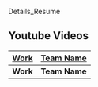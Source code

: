 Details_Resume

## Youtube Videos

   | [Work](https://youtu.be/onzjlKyN5iI) | [Team Name](https://www.youtube.com/watch?v=3ckUMhZOENI&t=97s) | 
| :------------------------------------------------------------------------------------------: | :------------------------------------------------------------------------------------------: | 
|                    **Work**                    |                        **Team Name**                       |

